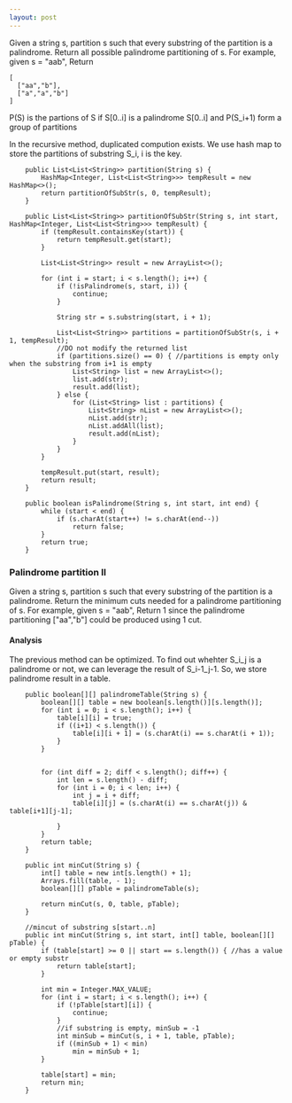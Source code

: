 ```yaml
---
layout: post
---
```


Given a string s, partition s such that every substring of the partition is a palindrome.
Return all possible palindrome partitioning of s.
For example, given s = "aab",
Return

```
[
  ["aa","b"],
  ["a","a","b"]
]
```

P(S) is the partions of S
if S[0..i] is a palindrome
   S[0..i] and P(S_i+1) form a group of partitions
   
In the recursive method, duplicated compution exists. We use hash map to store the partitions of
substring S_i, i is the key.

```
    public List<List<String>> partition(String s) {
        HashMap<Integer, List<List<String>>> tempResult = new HashMap<>();
        return partitionOfSubStr(s, 0, tempResult);
    }

    public List<List<String>> partitionOfSubStr(String s, int start, HashMap<Integer, List<List<String>>> tempResult) {
        if (tempResult.containsKey(start)) {
            return tempResult.get(start);
        }

        List<List<String>> result = new ArrayList<>();

        for (int i = start; i < s.length(); i++) {
            if (!isPalindrome(s, start, i)) {
                continue;
            }

            String str = s.substring(start, i + 1);

            List<List<String>> partitions = partitionOfSubStr(s, i + 1, tempResult);
            //DO not modify the returned list
            if (partitions.size() == 0) { //partitions is empty only when the substring from i+1 is empty
                List<String> list = new ArrayList<>();
                list.add(str);
                result.add(list);
            } else {
                for (List<String> list : partitions) {
                    List<String> nList = new ArrayList<>();
                    nList.add(str);
                    nList.addAll(list);
                    result.add(nList);
                }
            }
        }

        tempResult.put(start, result);
        return result;
    }

    public boolean isPalindrome(String s, int start, int end) {
        while (start < end) {
            if (s.charAt(start++) != s.charAt(end--))
                return false;
        }
        return true;
    }
```

### Palindrome partition II

Given a string s, partition s such that every substring of the partition is a palindrome.
Return the minimum cuts needed for a palindrome partitioning of s.
For example, given s = "aab",
Return 1 since the palindrome partitioning ["aa","b"] could be produced using 1 cut. 

#### Analysis

The previous method can be optimized. To find out whehter S_i_j is a palindrome or not, we can leverage the result of S_i-1_j-1.
So, we store palindrome result in a table.

```
    public boolean[][] palindromeTable(String s) {
        boolean[][] table = new boolean[s.length()][s.length()];
        for (int i = 0; i < s.length(); i++) {
            table[i][i] = true;
            if ((i+1) < s.length()) {
                table[i][i + 1] = (s.charAt(i) == s.charAt(i + 1));
            }
        }


        for (int diff = 2; diff < s.length(); diff++) {
            int len = s.length() - diff;
            for (int i = 0; i < len; i++) {
                int j = i + diff;
                table[i][j] = (s.charAt(i) == s.charAt(j)) & table[i+1][j-1];

            }
        }
        return table;
    }

    public int minCut(String s) {
        int[] table = new int[s.length() + 1];
        Arrays.fill(table, - 1);
        boolean[][] pTable = palindromeTable(s);

        return minCut(s, 0, table, pTable);
    }

    //mincut of substring s[start..n]
    public int minCut(String s, int start, int[] table, boolean[][] pTable) {
        if (table[start] >= 0 || start == s.length()) { //has a value or empty substr
            return table[start];
        }

        int min = Integer.MAX_VALUE;
        for (int i = start; i < s.length(); i++) {
            if (!pTable[start][i]) {
                continue;
            }
            //if substring is empty, minSub = -1
            int minSub = minCut(s, i + 1, table, pTable);
            if ((minSub + 1) < min)
                min = minSub + 1;
        }

        table[start] = min;
        return min;
    }
```
